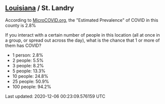 
## [Louisiana](/united-states/louisiana) / St. Landry

According to [MicroCOVID.org](http://microcovid.org),
the "Estimated Prevalence" of COVID in this county is 2.8%

If you interact with a certain number of people in this location
(all at once in a group, or spread out across the day), what is the chance that
1 or more of them has COVID?

- 1 person: 2.8%
- 2 people: 5.5%
- 3 people: 8.2%
- 5 people: 13.3%
- 10 people: 24.8%
- 25 people: 50.9%
- 100 people: 94.2%

Last updated: 2020-12-06 00:23:09.576159 UTC
